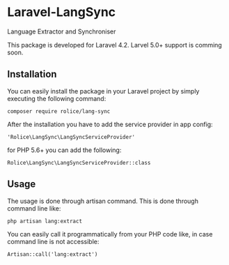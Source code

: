 # Laravel-LangSync
Language Extractor and Synchroniser

This package is developed for Laravel 4.2. Larvel 5.0+ support is comming soon.

## Installation
You can easily install the package in your Laravel project by simply executing the following command:

`composer require rolice/lang-sync`

After the installation you have to add the service provider in app config:

`'Rolice\LangSync\LangSyncServiceProvider'`

for PHP 5.6+ you can add the following:

`Rolice\LangSync\LangSyncServiceProvider::class`

## Usage
The usage is done through artisan command. This is done through command line like:

`php artisan lang:extract`

You can easily call it programmatically from your PHP code like, in case command line is not accessible:

`Artisan::call('lang:extract')`
